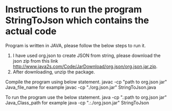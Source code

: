 # Instructions to run the program StringToJson which contains the actual code
Program is written in JAVA, please follow the below steps to run it.
1. I have used org.json to create JSON from string, please download the json zip from this link http://www.java2s.com/Code/JarDownload/org.json/org.json.jar.zip.
2. After downloading, unzip the package.

Compile the program using below statement. 
javac -cp "path to org.json jar" Java_file_name 
for example
javac -cp "./org.json.jar" StringToJson.java

To run the program use the below statement.
java -cp ".:path to org.json jar" Java_Class_path
for example
java -cp ".:./org.json.jar" StringToJson
